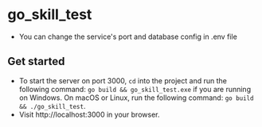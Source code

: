# go_skill_test

- You can change the service's port and database config in .env file

## Get started
- To start the server on port 3000, `cd` into the project and run the following command: `go build && go_skill_test.exe` if you are running on Windows. On macOS or Linux, run the following command: `go build && ./go_skill_test`.
- Visit http://localhost:3000 in your browser.